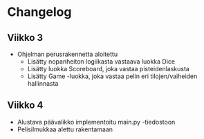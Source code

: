 # Changelog

## Viikko 3

- Ohjelman perusrakennetta aloitettu
  - Lisätty nopanheiton logiikasta vastaava luokka Dice
  - Lisätty luokka Scoreboard, joka vastaa pisteidenlaskusta
  - Lisätty Game -luokka, joka vastaa pelin eri tilojen/vaiheiden hallinnasta

## Viikko 4

- Alustava päävalikko implementoitu main.py -tiedostoon
- Pelisilmukkaa alettu rakentamaan